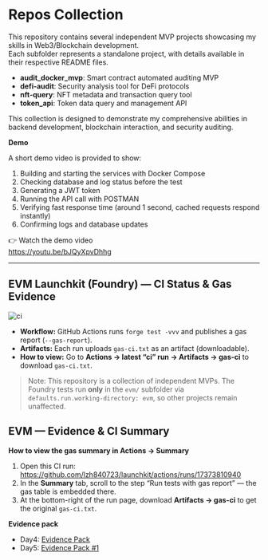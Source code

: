 # Repos Collection

This repository contains several independent MVP projects showcasing my skills in Web3/Blockchain development.  
Each subfolder represents a standalone project, with details available in their respective README files.

- **audit_docker_mvp**: Smart contract automated auditing MVP  
- **defi-audit**: Security analysis tool for DeFi protocols  
- **nft-query**: NFT metadata and transaction query tool  
- **token_api**: Token data query and management API  

This collection is designed to demonstrate my comprehensive abilities in backend development, blockchain interaction, and security auditing.

**Demo**

A short demo video is provided to show:

1. Building and starting the services with Docker Compose  
2. Checking database and log status before the test  
3. Generating a JWT token  
4. Running the API call with POSTMAN 
5. Verifying fast response time (around 1 second, cached requests respond instantly)  
6. Confirming logs and database updates  

👉 Watch the demo video  
https://youtu.be/bJQyXpvDhhg

---

## EVM Launchkit (Foundry) — CI Status & Gas Evidence

![ci](https://github.com/lzh840723/launchkit/actions/workflows/ci.yml/badge.svg)

- **Workflow:** GitHub Actions runs `forge test -vvv` and publishes a gas report (`--gas-report`).
- **Artifacts:** Each run uploads `gas-ci.txt` as an artifact (downloadable).
- **How to view:** Go to **Actions → latest “ci” run → Artifacts → gas-ci** to download `gas-ci.txt`.

> Note: This repository is a collection of independent MVPs. The Foundry tests run **only** in the `evm/` subfolder via  
> `defaults.run.working-directory: evm`, so other projects remain unaffected.

## EVM — Evidence & CI Summary

**How to view the gas summary in Actions → Summary**
1. Open this CI run: https://github.com/lzh840723/launchkit/actions/runs/17373810940  
2. In the **Summary** tab, scroll to the step “Run tests with gas report” — the gas table is embedded there.  
3. At the bottom-right of the run page, download **Artifacts → gas-ci** to get the original `gas-ci.txt`.

**Evidence pack**
- Day4: [Evidence Pack](./evm/docs/evidence/day4/evidence-ci.md)
- Day5: [Evidence Pack #1](./evm/docs/evidence/day5/pack.md)


